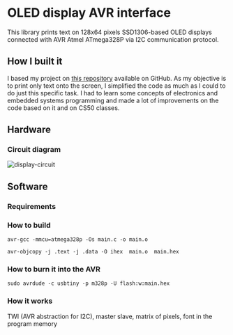 # OLED display AVR interface

This library prints text on 128x64 pixels SSD1306-based OLED displays connected with AVR Atmel ATmega328P via I2C communication protocol.

## How I built it
I based my project on [this repository](https://github.com/efthymios-ks/AVR-SSD1306) available on GitHub. 
As my objective is to print only text onto the screen, I simplified the code as much as I could to do just this specific task. I had to learn some concepts of electronics and embedded systems programming and made a lot of improvements on the code based on it and on CS50 classes. 

## Hardware
### Circuit diagram 
![display-circuit](/home/ruany/dev/weather-station/display-circuit.png)

## Software

### Requirements
### How to build
`avr-gcc -mmcu=atmega328p -Os main.c -o main.o`

`avr-objcopy -j .text -j .data -O ihex  main.o  main.hex`

### How to burn it into the AVR
`sudo avrdude -c usbtiny -p m328p -U flash:w:main.hex`

### How it works

TWI (AVR abstraction for I2C), master slave, matrix of pixels, font in the program memory 